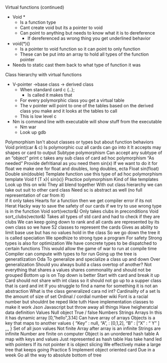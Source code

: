 Virtual functions (continued)
* Void *
  * Is a function type 
  * Cant create void but its a pointer to void 
  * Can point to anything but needs to know what it is to dereference 
      * If dereferenced as wrong thing you get underlined behavior
* void(*)()
  * Is a pointer to void function so it can point to only function
  * These can be put into an array to hold all types of the function pointer
* Needs to static cast them back to what type of function it was 

Class hierarchy with virtual functions
* V-pointer ->base class -> derived class
  * When standard card c {..};
    * Is called it makes that 
  * For every polymorphic class you get a virtual table 
  * The v pointer will point to one of the tables based on the derived class you make and it looks at the tables to call 
  * This is low level c 
* Nm is command line with executable will show stuff from the executable 
  * Nm war
  * Look up gdb
  
Polymorphism 
Isn't about classes or types but about function behaviors
Void print(car & c)
Is polymorphic cuz all cards can go into it
It accepts may shapes or card to output
Subtype polymorphism 
Can accept any subtype of an “object” print c takes any sub class of card
ad  hoc polymorphism 
“As needed” 
Provide defritianal as you need them sin(x)
If we want to do it for float we make one for float and doubles, long doubles, ecta 
Float sin(float)
Double sin(double)
Template function use this type of ad hoc polymorphism 
template<PnPramma T> 
Void f (T x){
sin(x)}
Practice polymorphism 
Kind of like templates 
Look up this on wiki
They all blend together
With out class hierarchy we can take out suit to other card class
Need sc is abstract as well (no full representation of car from it)  
If it only takes Hearts for a function then we get compiler error if its not Herat 
Hacky way to save the safety of our cards if we try to use wrong type is in the function
Void sort(vector<clubs>&)
Only takes clubs in preconditions 
Void sort_clubs(vector<sc>&)
Takes all types of std card and had to check if they are clubs 
We can keep going down to rank and all cards are represented by its own class so we have 52 classes to represent the cards 
Gives as ability to limit base use but has no values hold in the class 
So we go down the tree it is called speciation 
We spedhize to strong type a program 
For safety 
Strong types is also for optimization 
We have concrete types to be dispatched to certain functions 
This would allow the game of war to run at compile time 
Compiler can compute with types to for run 
Going up the tree is generatlization 
Oda 
To generalize and specialize a class up and down 
Over generalization 
Should you always build a class overtop of another?
Not everything that shares a values shares commonality and should not be grouped 
Bottom up is on
Top down is better
Start with card and break it up 
Card should not share with int class so it should not go up to a supper class that is card and int 
If you struggle to find a name for something it is not an abstraction 
What is the class generalized cara nd int?
Cardinality of a set 
Is the amount of size of set
Ordinal / cordial number wiki
Font is a racial number but shouldnt be reped likte tuth 
Have implementation classes to make it work 
Json
Javascript but throw away all things 
Have heigheratcial data definition 
Values 
Null object
True / false
Numbers 
Strings 
Arrays
In this it has dynamic array 
[0,”hello”,3.14]
Can have array of arrays 
Objects is a key that maps to another values 
{
“Key” : null,
“A”, : [0,1,2],
“B” : [“X” : “ Y” ]
,,,
}
Set of all json values 
Not finite 
Array after array is an infinite 
Strings are infinite 
Number are finite on computer
Object is an unordered hash table 
A map with keys and values 
Just represented as hash table 
Has take hand led with pointers 
If its not pointer it is object slicing 
We effectively make a large tree that keeps going 
Practice 5
Implement object oriented card 
Due in a week
Go all the way to absolute bottom of tree


